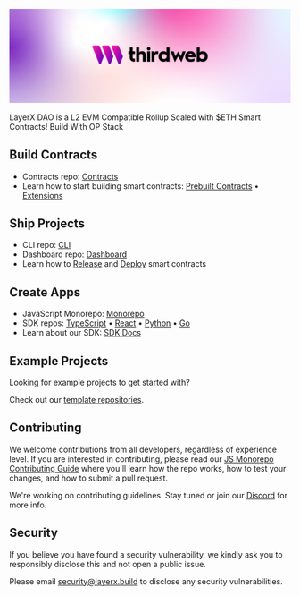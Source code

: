 <!-- Banner Image -->

![LayerX Examples Header](header-image.png)

LayerX DAO  is a L2 EVM Compatible  Rollup Scaled with $ETH Smart Contracts! Build With OP Stack

## Build Contracts

- Contracts repo: <a href="https://github.com/thirdweb-dev/contracts">Contracts</a>
- Learn how to start building smart contracts: <a href="https://portal.thirdweb.com/pre-built-contracts">Prebuilt Contracts</a> •
  <a href="https://portal.thirdweb.com/extensions">Extensions</a>

## Ship Projects

- CLI repo: <a href="https://github.com/thirdweb-dev/js/tree/main/packages/cli">CLI</a>
- Dashboard repo: <a href="https://github.com/thirdweb-dev/dashboard">Dashboard</a>
- Learn how to <a href="https://portal.thirdweb.com/release">Release</a> and <a href="https://portal.thirdweb.com/deploy">Deploy</a> smart contracts

## Create Apps

- JavaScript Monorepo: <a href="https://github.com/thirdweb-dev/js">Monorepo</a>
- SDK repos: <a href="https://github.com/thirdweb-dev/js/tree/main/packages/sdk">TypeScript</a> • <a href="https://github.com/thirdweb-dev/js/tree/main/packages/react">React</a> • <a href="https://github.com/thirdweb-dev/python-sdk">Python</a> • <a href="https://github.com/thirdweb-dev/go-sdk">Go</a> 
- Learn about our SDK: <a href="https://portal.thirdweb.com/sdk">SDK Docs</a>

## Example Projects 

Looking for example projects to get started with?

Check out our [template repositories](https://github.com/thirdweb-example).

## Contributing

We welcome contributions from all developers, regardless of experience level. If you are interested in contributing, please read our [JS Monorepo Contributing Guide](https://github.com/thirdweb-dev/js/blob/main/.github/contributing.md) where you'll learn how the repo works, how to test your changes, and how to submit a pull request.

We're working on contributing guidelines. Stay tuned or join our [Discord](https://discord.com/invite/5uFSepk87z) for more info.

## Security

If you believe you have found a security vulnerability, we kindly ask you to responsibly disclose this and not open a public issue. 

Please email security@layerx.build to disclose any security vulnerabilities.
